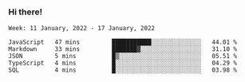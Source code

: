 ### Hi there!

<!--START_SECTION:waka-->
```text
Week: 11 January, 2022 - 17 January, 2022

JavaScript   47 mins         ███████████░░░░░░░░░░░░░░   44.01 % 
Markdown     33 mins         ███████▓░░░░░░░░░░░░░░░░░   31.10 % 
JSON         5 mins          █▒░░░░░░░░░░░░░░░░░░░░░░░   05.51 % 
TypeScript   4 mins          █░░░░░░░░░░░░░░░░░░░░░░░░   04.29 % 
SQL          4 mins          █░░░░░░░░░░░░░░░░░░░░░░░░   03.98 % 
```
<!--END_SECTION:waka-->
